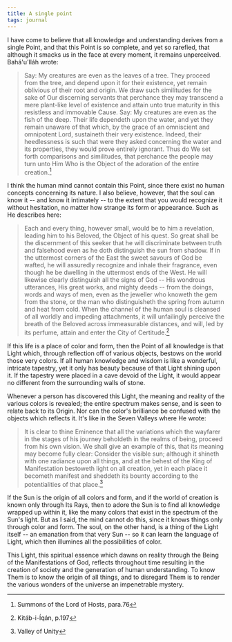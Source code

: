 ```yaml
---
title: A single point
tags: journal
---
```


I have come to believe that all knowledge and understanding derives from a
single Point, and that this Point is so complete, and yet so rarefied, that
although it smacks us in the face at every moment, it remains unperceived.
Bahá'u'lláh wrote:

> Say: My creatures are even as the leaves of a tree.  They proceed from the
> tree, and depend upon it for their existence, yet remain oblivious of their
> root and origin.  We draw such similitudes for the sake of Our discerning
> servants that perchance they may transcend a mere plant-like level of
> existence and attain unto true maturity in this resistless and immovable
> Cause.  Say: My creatures are even as the fish of the deep.  Their life
> dependeth upon the water, and yet they remain unaware of that which, by the
> grace of an omniscient and omnipotent Lord, sustaineth their very existence.
> Indeed, their heedlessness is such that were they asked concerning the water
> and its properties, they would prove entirely ignorant.  Thus do We set
> forth comparisons and similitudes, that perchance the people may turn unto
> Him Who is the Object of the adoration of the entire creation.[^1]

I think the human mind cannot contain this Point, since there exist no human
concepts concerning its nature.  I also believe, however, that the soul can
know it -- and know it intimately -- to the extent that you would recognize it
without hesitation, no matter how strange its form or appearance.  Such as He
describes here:

> Each and every thing, however small, would be to him a revelation, leading
> him to his Beloved, the Object of his quest.  So great shall be the
> discernment of this seeker that he will discriminate between truth and
> falsehood even as he doth distinguish the sun from shadow.  If in the
> uttermost corners of the East the sweet savours of God be wafted, he will
> assuredly recognize and inhale their fragrance, even though he be dwelling
> in the uttermost ends of the West.  He will likewise clearly distinguish all
> the signs of God -- His wondrous utterances, His great works, and mighty
> deeds -- from the doings, words and ways of men, even as the jeweller who
> knoweth the gem from the stone, or the man who distinguisheth the spring
> from autumn and heat from cold.  When the channel of the human soul is
> cleansed of all worldly and impeding attachments, it will unfailingly
> perceive the breath of the Beloved across immeasurable distances, and will,
> led by its perfume, attain and enter the City of Certitude.[^2]

If this life is a place of color and form, then the Point of all knowledge is
that Light which, through reflection off of various objects, bestows on the
world those very colors.  If all human knowledge and wisdom is like a
wonderful, intricate tapestry, yet it only has beauty because of that Light
shining upon it.  If the tapestry were placed in a cave devoid of the Light,
it would appear no different from the surrounding walls of stone.

Whenever a person has discovered this Light, the meaning and reality of the
various colors is revealed; the entire spectrum makes sense, and is seen to
relate back to its Origin.  Nor can the color's brilliance be confused with
the objects which reflects it.  It's like in the Seven Valleys where He wrote:

> It is clear to thine Eminence that all the variations which the wayfarer in
> the stages of his journey beholdeth in the realms of being, proceed from his
> own vision.  We shall give an example of this, that its meaning may become
> fully clear: Consider the visible sun; although it shineth with one radiance
> upon all things, and at the behest of the King of Manifestation bestoweth
> light on all creation, yet in each place it becometh manifest and sheddeth
> its bounty according to the potentialities of that place.[^3]

If the Sun is the origin of all colors and form, and if the world of creation
is known only through Its Rays, then to adore the Sun is to find all knowledge
wrapped up within it, like the many colors that exist in the spectrum of the
Sun's light.  But as I said, the mind cannot do this, since it knows things
only through color and form.  The soul, on the other hand, is a thing of the
Light itself -- an emanation from that very Sun -- so it can learn the
language of Light, which then illumines all the possibilities of color.

This Light, this spiritual essence which dawns on reality through the Being of
the Manifestations of God, reflects throughout time resulting in the creation
of society and the generation of human understanding.  To know Them is to know
the origin of all things, and to disregard Them is to render the various
wonders of the universe an impenetrable mystery.

[^1]: Summons of the Lord of Hosts, para.76

[^2]: Kitáb-i-Íqán, p.197

[^3]: Valley of Unity


